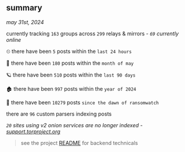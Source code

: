 
## summary
_may 31st, 2024_

currently tracking `163` groups across `299` relays & mirrors - _`69` currently online_

⏲ there have been `5` posts within the `last 24 hours`

🦈 there have been `180` posts within the `month of may`

🪐 there have been `510` posts within the `last 90 days`

🏚 there have been `997` posts within the `year of 2024`

🦕 there have been `10279` posts `since the dawn of ransomwatch`

there are `96` custom parsers indexing posts

_`20` sites using v2 onion services are no longer indexed - [support.torproject.org](https://support.torproject.org/onionservices/v2-deprecation/)_

> see the project [README](https://github.com/joshhighet/ransomwatch#ransomwatch--) for backend technicals
